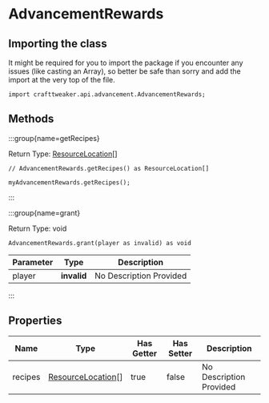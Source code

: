 # AdvancementRewards

## Importing the class

It might be required for you to import the package if you encounter any issues (like casting an Array), so better be safe than sorry and add the import at the very top of the file.
```zenscript
import crafttweaker.api.advancement.AdvancementRewards;
```


## Methods

:::group{name=getRecipes}

Return Type: [ResourceLocation](/vanilla/api/resource/ResourceLocation)[]

```zenscript
// AdvancementRewards.getRecipes() as ResourceLocation[]

myAdvancementRewards.getRecipes();
```

:::

:::group{name=grant}

Return Type: void

```zenscript
AdvancementRewards.grant(player as invalid) as void
```

| Parameter | Type | Description |
|-----------|------|-------------|
| player | **invalid** | No Description Provided |


:::


## Properties

| Name | Type | Has Getter | Has Setter | Description |
|------|------|------------|------------|-------------|
| recipes | [ResourceLocation](/vanilla/api/resource/ResourceLocation)[] | true | false | No Description Provided |

